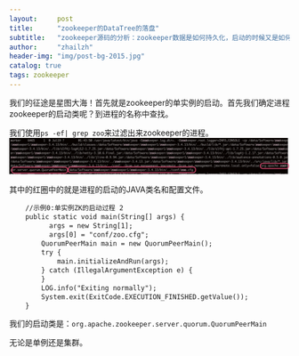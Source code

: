 ```yaml
---
layout:     post
title:      "zookeeper的DataTree的落盘"
subtitle:   "zookeeper源码的分析：zookeeper数据是如何持久化，启动的时候又是如何加载的"
author:     "zhailzh"
header-img: "img/post-bg-2015.jpg"
catalog: true
tags: zookeeper 
---  
```


我们的征途是星图大海！首先就是zookeeper的单实例的启动。首先我们确定进程zookeeper的启动类呢？到进程的名称中查找。

<!--more-->

我们使用```ps -ef| grep zoo```来过滤出来zookeeper的进程。
![进程的展示](https://raw.githubusercontent.com/AndiHappy/blogimage/master/post/zk/zk1.jpg)

其中的红圈中的就是进程的启动的JAVA类名和配置文件。




~~~
    //示例0:单实例ZK的启动过程 2
    public static void main(String[] args) {
    	  args = new String[1];
    	  args[0] = "conf/zoo.cfg";
        QuorumPeerMain main = new QuorumPeerMain();
        try {
            main.initializeAndRun(args);
        } catch (IllegalArgumentException e) {
        }
        LOG.info("Exiting normally");
        System.exit(ExitCode.EXECUTION_FINISHED.getValue());
    }
~~~

我们的启动类是：```org.apache.zookeeper.server.quorum.QuorumPeerMain```

无论是单例还是集群。
